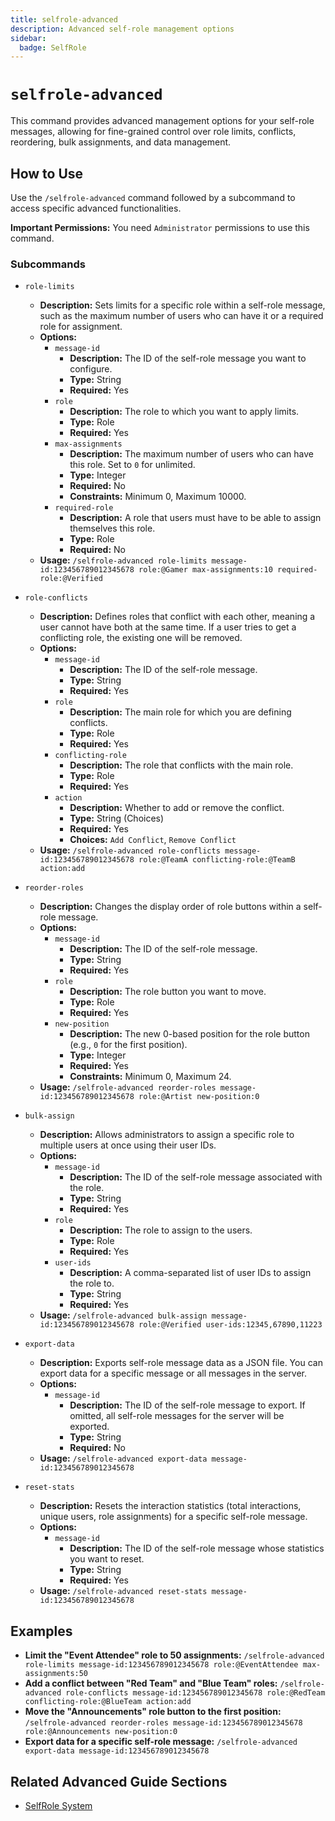 ```yaml
---
title: selfrole-advanced
description: Advanced self-role management options
sidebar:
  badge: SelfRole
---
```


# `selfrole-advanced`

This command provides advanced management options for your self-role messages, allowing for fine-grained control over role limits, conflicts, reordering, bulk assignments, and data management.

## How to Use

Use the `/selfrole-advanced` command followed by a subcommand to access specific advanced functionalities.

**Important Permissions:** You need `Administrator` permissions to use this command.

### Subcommands

*   `role-limits`
    *   **Description:** Sets limits for a specific role within a self-role message, such as the maximum number of users who can have it or a required role for assignment.
    *   **Options:**
        *   `message-id`
            *   **Description:** The ID of the self-role message you want to configure.
            *   **Type:** String
            *   **Required:** Yes
        *   `role`
            *   **Description:** The role to which you want to apply limits.
            *   **Type:** Role
            *   **Required:** Yes
        *   `max-assignments`
            *   **Description:** The maximum number of users who can have this role. Set to `0` for unlimited.
            *   **Type:** Integer
            *   **Required:** No
            *   **Constraints:** Minimum 0, Maximum 10000.
        *   `required-role`
            *   **Description:** A role that users must have to be able to assign themselves this role.
            *   **Type:** Role
            *   **Required:** No
    *   **Usage:** `/selfrole-advanced role-limits message-id:123456789012345678 role:@Gamer max-assignments:10 required-role:@Verified`

*   `role-conflicts`
    *   **Description:** Defines roles that conflict with each other, meaning a user cannot have both at the same time. If a user tries to get a conflicting role, the existing one will be removed.
    *   **Options:**
        *   `message-id`
            *   **Description:** The ID of the self-role message.
            *   **Type:** String
            *   **Required:** Yes
        *   `role`
            *   **Description:** The main role for which you are defining conflicts.
            *   **Type:** Role
            *   **Required:** Yes
        *   `conflicting-role`
            *   **Description:** The role that conflicts with the main role.
            *   **Type:** Role
            *   **Required:** Yes
        *   `action`
            *   **Description:** Whether to add or remove the conflict.
            *   **Type:** String (Choices)
            *   **Required:** Yes
            *   **Choices:** `Add Conflict`, `Remove Conflict`
    *   **Usage:** `/selfrole-advanced role-conflicts message-id:123456789012345678 role:@TeamA conflicting-role:@TeamB action:add`

*   `reorder-roles`
    *   **Description:** Changes the display order of role buttons within a self-role message.
    *   **Options:**
        *   `message-id`
            *   **Description:** The ID of the self-role message.
            *   **Type:** String
            *   **Required:** Yes
        *   `role`
            *   **Description:** The role button you want to move.
            *   **Type:** Role
            *   **Required:** Yes
        *   `new-position`
            *   **Description:** The new 0-based position for the role button (e.g., `0` for the first position).
            *   **Type:** Integer
            *   **Required:** Yes
            *   **Constraints:** Minimum 0, Maximum 24.
    *   **Usage:** `/selfrole-advanced reorder-roles message-id:123456789012345678 role:@Artist new-position:0`

*   `bulk-assign`
    *   **Description:** Allows administrators to assign a specific role to multiple users at once using their user IDs.
    *   **Options:**
        *   `message-id`
            *   **Description:** The ID of the self-role message associated with the role.
            *   **Type:** String
            *   **Required:** Yes
        *   `role`
            *   **Description:** The role to assign to the users.
            *   **Type:** Role
            *   **Required:** Yes
        *   `user-ids`
            *   **Description:** A comma-separated list of user IDs to assign the role to.
            *   **Type:** String
            *   **Required:** Yes
    *   **Usage:** `/selfrole-advanced bulk-assign message-id:123456789012345678 role:@Verified user-ids:12345,67890,11223`

*   `export-data`
    *   **Description:** Exports self-role message data as a JSON file. You can export data for a specific message or all messages in the server.
    *   **Options:**
        *   `message-id`
            *   **Description:** The ID of the self-role message to export. If omitted, all self-role messages for the server will be exported.
            *   **Type:** String
            *   **Required:** No
    *   **Usage:** `/selfrole-advanced export-data message-id:123456789012345678`

*   `reset-stats`
    *   **Description:** Resets the interaction statistics (total interactions, unique users, role assignments) for a specific self-role message.
    *   **Options:**
        *   `message-id`
            *   **Description:** The ID of the self-role message whose statistics you want to reset.
            *   **Type:** String
            *   **Required:** Yes
    *   **Usage:** `/selfrole-advanced reset-stats message-id:123456789012345678`

## Examples

*   **Limit the "Event Attendee" role to 50 assignments:**
    `/selfrole-advanced role-limits message-id:123456789012345678 role:@EventAttendee max-assignments:50`
*   **Add a conflict between "Red Team" and "Blue Team" roles:**
    `/selfrole-advanced role-conflicts message-id:123456789012345678 role:@RedTeam conflicting-role:@BlueTeam action:add`
*   **Move the "Announcements" role button to the first position:**
    `/selfrole-advanced reorder-roles message-id:123456789012345678 role:@Announcements new-position:0`
*   **Export data for a specific self-role message:**
    `/selfrole-advanced export-data message-id:123456789012345678`

## Related Advanced Guide Sections

*   [SelfRole System](/advanced-guide/server-management/selfrole_documentation)